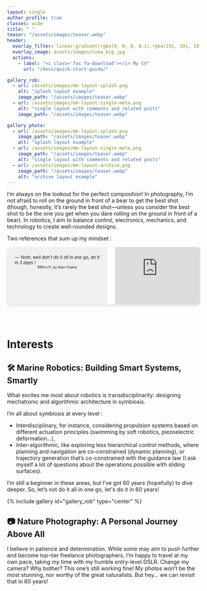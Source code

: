 ```yaml
---
layout: single
author_profile: true
classes: wide
title: " "
teaser: "/assets/images/teaser.webp"
header:
  overlay_filter: linear-gradient(rgba(0, 0, 0, 0.1),rgba(191, 191, 191, 0.3))
  overlay_image: assets/images/view_big.jpg  
  actions:
    - label: "<i class='fas fa-download'></i> My CV"
      url: "/docs/quick-start-guide/"

gallery_rob:
  - url: /assets/images/mm-layout-splash.png
    alt: "splash layout example"
    image_path: "/assets/images/teaser.webp"
  - url: /assets/images/mm-layout-single-meta.png
    alt: "single layout with comments and related posts"
    image_path: "/assets/images/teaser.webp"

gallery_photo:
  - url: /assets/images/mm-layout-splash.png
    image_path: "/assets/images/teaser.webp"
    alt: "splash layout example"
  - url: /assets/images/mm-layout-single-meta.png
    image_path: "/assets/images/teaser.webp"
    alt: "single layout with comments and related posts"
  - url: /assets/images/mm-layout-archive.png
    image_path: "/assets/images/teaser.webp"
    alt: "archive layout example"
---
```


I’m always on the lookout for the perfect composition!
In photography, I’m not afraid to roll on the ground in front of a bear to get the best shot (though, honestly, it’s rarely the best shot—unless you consider the best shot to be the one you get when you dare rolling on the ground in front of a bear).
In robotics, I aim to balance control, electronics, mechanics, and technology to create well-rounded designs.

Two references that sum up my mindset :

<div style="display: flex; flex-wrap: wrap; justify-content: space-between; gap: 20px; background: #ffffff; box-shadow: 0 4px 6px rgba(0, 0, 0, 0.1); border-radius: 8px; overflow: hidden;">

  <div style="flex: 1; padding: 20px; background-color: #f0f0f0; box-sizing: border-box; text-align: center">
    <div style="font-size: 80%; display: inline-block; text-align: left">
      <i>— Yeah, well don’t do it all in one go, do it in 3 days !</i>
    </div><br/>
    <div style="font-size: 60%; display: inline-block; text-align: right">
    RRRrrrr!!!, by Alain Chabat
    </div>
  </div>

  <div style="flex: 1; display: flex; justify-content: center; align-items: center; background-color: #ffffff;">
    <iframe 
      src="https://www.youtube.com/embed/sl9pTDK8PAk" 
      title="Heaven Sent, Doctor Who" 
      style="width: 100%; height: 100%; max-width: 480px; max-height: 270px; border: none;" 
      allowfullscreen>
    </iframe>
  </div>

</div>

<style>
@media (max-width: 600px) {
  div[style*="display: flex;"] {
    flex-direction: column;
  }
}
</style>

<br/><br/>


# Interests

## 🛠️ Marine Robotics: Building Smart Systems, Smartly

What excites me most about robotics is transdisciplinarity: designing mechatronic and algorithmic architecture in symbiosis.

I’m all about symbiosis at every level :

* Interdisciplinary, for instance, considering propulsion systems based on different actuation principles (swimming by soft robotics, piezoelectric deformation...),
* Inter-algorithmic, like exploring less hierarchical control methods, where planning and navigation are co-constrained (dynamic planning), or trajectory generation that’s co-constrained with the guidance law (I ask myself a lot of questions about the operations possible with sliding surfaces).

I’m still a beginner in these areas, but I’ve got 60 years (hopefully) to dive deeper. So, let’s not do it all in one go, let's do it in 60 years!

{% include gallery id="gallery_rob" type="center" %}

## 📷 Nature Photography: A Personal Journey Above All

I believe in patience and determination. While some may aim to push further and become top-tier freelance photographers, I’m happy to travel at my own pace, taking my time with my humble entry-level DSLR.
Change my camera? Why bother? This one’s still working fine! My photos won’t be the most stunning, nor worthy of the great naturalists. But hey... we can revisit that in 60 years!
